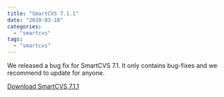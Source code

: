 ```yaml
---
title: "SmartCVS 7.1.1"
date: "2010-03-18"
categories: 
  - "smartcvs"
tags: 
  - "smartcvs"
---
```


We released a bug fix for SmartCVS 7.1. It only contains bug-fixes and we recommend to update for anyone.

[Download SmartCVS 7.1.1](http://www.syntevo.com/smartcvs/download.html)
